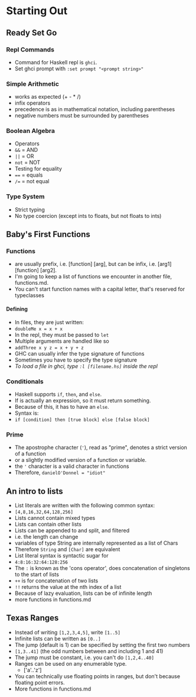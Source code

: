 # Starting Out

## Ready Set Go

### Repl Commands
* Command for Haskell repl is `ghci`.
* Set ghci prompt with `:set prompt "<prompt string>"`

### Simple Arithmetic
* works as expected (+ - * /)
* infix operators
* precedence is as in mathematical notation, including parentheses
* negative numbers must be surrounded by parentheses

### Boolean Algebra
* Operators
 * `&&` = AND
 * `||` = OR
 * `not` = NOT
* Testing for equality
 * `==` = equals
 * `/=` = not equal

### Type System
* Strict typing
 * No type coercion (except ints to floats, but not floats to ints)

## Baby's First Functions

### Functions
* are usually prefix, i.e. \[function\] \[arg\], but can be infix, i.e. \[arg1\] \[function\] \[arg2\].
* I'm going to keep a list of functions we encounter in another file, functions.md.
* You can't start function names with a capital letter, that's reserved for typeclasses

#### Defining
* In files, they are just written:
 * `doubleMe x = x + x`
* In the repl, they must be passed to `let`
* Multiple arguments are handled like so
 * `addThree x y z = x + y + z`
* GHC can usually infer the type signature of functions
* Sometimes you have to specify the type signature
* _To load a file in ghci, type `:l [filename.hs]` inside the repl_

### Conditionals
* Haskell supports `if`, `then`, and `else`.
 * If is actually an expression, so it must return something.
 * Because of this, it has to have an `else`.
 * Syntax is:
  * `if [condition] then [true block] else [false block]`

### Prime
* The apostrophe character (`'`), read as "prime", denotes a strict version of a function
* or a slightly modified version of a function or variable.
* the `'` character is a valid character in functions
 * Therefore, `danielO'Donnel = "idiot"`

## An intro to lists
* List literals are written with the following common syntax:
 * `[4,8,16,32,64,128,256]`
* Lists cannot contain mixed types
* Lists can contain other lists
* Lists can be appended to and split, and filtered
 * i.e. the length can change
* variables of type String are internally represented as a list of Chars
 * Therefore `String` and `[Char]` are equivalent
* List literal syntax is syntactic sugar for
 * `4:8:16:32:64:128:256`
 * The `:` is known as the 'cons operator', does concatenation of singletons to the start of lists
 * `++` is for concatenation of two lists
 * `!!` returns the value at the nth index of a list
* Because of lazy evaluation, lists can be of infinite length
* more functions in functions.md

## Texas Ranges
* Instead of writing `[1,2,3,4,5]`, write `[1..5]`
* Infinite lists can be written as `[0..]`
* The jump (default is 1) can be specified by setting the first two numbers
 * `[1,3..41]` (the odd numbers between and including 1 and 41)
 * The jump must be constant, i.e. you can't do `[1,2,4..40]`
 * Ranges can be used on any enumerable type.
 	* ['a'..'z']
* You can technically use floating points in ranges, but don't because floating point errors.
* More functions in functions.md
